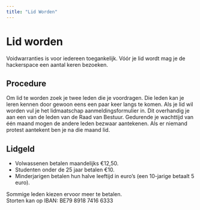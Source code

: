 ```yaml
---
title: "Lid Worden"
---
```

# Lid worden

Voidwarranties is voor iedereen toegankelijk. Vóór je lid wordt mag je de hackerspace een aantal keren bezoeken.

## Procedure

Om lid te worden zoek je twee leden die je voordragen. Die leden kan je leren kennen door gewoon eens een paar keer langs te komen.
Als je lid wil worden vul je het lidmaatschap aanmeldingsformulier in. Dit overhandig je aan een van de leden van de Raad van Bestuur. Gedurende je wachttijd van één maand mogen de andere leden bezwaar aantekenen. Als er niemand protest aantekent ben je na die maand lid.

## Lidgeld

* Volwassenen betalen maandelijks €12,50.
* Studenten onder de 25 jaar betalen €10.
* Minderjarigen betalen hun halve leeftijd in euro’s (een 10-jarige betaalt 5 euro).

Sommige leden kiezen ervoor meer te betalen.  
Storten kan op IBAN: BE79 8918 7416 6333
